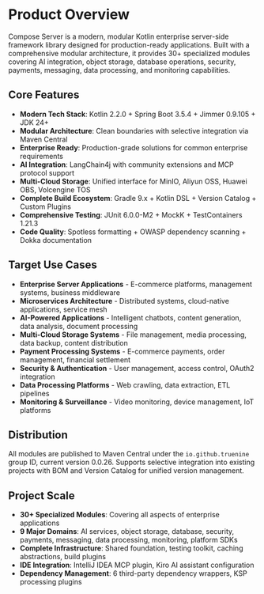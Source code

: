 # Product Overview

Compose Server is a modern, modular Kotlin enterprise server-side framework library designed for production-ready applications. Built with a comprehensive modular architecture, it provides 30+ specialized modules covering AI integration, object storage, database operations, security, payments, messaging, data processing, and monitoring capabilities.

## Core Features

- **Modern Tech Stack**: Kotlin 2.2.0 + Spring Boot 3.5.4 + Jimmer 0.9.105 + JDK 24+
- **Modular Architecture**: Clean boundaries with selective integration via Maven Central
- **Enterprise Ready**: Production-grade solutions for common enterprise requirements
- **AI Integration**: LangChain4j with community extensions and MCP protocol support
- **Multi-Cloud Storage**: Unified interface for MinIO, Aliyun OSS, Huawei OBS, Volcengine TOS
- **Complete Build Ecosystem**: Gradle 9.x + Kotlin DSL + Version Catalog + Custom Plugins
- **Comprehensive Testing**: JUnit 6.0.0-M2 + MockK + TestContainers 1.21.3
- **Code Quality**: Spotless formatting + OWASP dependency scanning + Dokka documentation

## Target Use Cases

- **Enterprise Server Applications** - E-commerce platforms, management systems, business middleware
- **Microservices Architecture** - Distributed systems, cloud-native applications, service mesh
- **AI-Powered Applications** - Intelligent chatbots, content generation, data analysis, document processing
- **Multi-Cloud Storage Systems** - File management, media processing, data backup, content distribution
- **Payment Processing Systems** - E-commerce payments, order management, financial settlement
- **Security & Authentication** - User management, access control, OAuth2 integration
- **Data Processing Platforms** - Web crawling, data extraction, ETL pipelines
- **Monitoring & Surveillance** - Video monitoring, device management, IoT platforms

## Distribution

All modules are published to Maven Central under the `io.github.truenine` group ID, current version 0.0.26. Supports selective integration into existing projects with BOM and Version Catalog for unified version management.

## Project Scale

- **30+ Specialized Modules**: Covering all aspects of enterprise applications
- **9 Major Domains**: AI services, object storage, database, security, payments, messaging, data processing, monitoring, platform SDKs
- **Complete Infrastructure**: Shared foundation, testing toolkit, caching abstractions, build plugins
- **IDE Integration**: IntelliJ IDEA MCP plugin, Kiro AI assistant configuration
- **Dependency Management**: 6 third-party dependency wrappers, KSP processing plugins